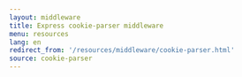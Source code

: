 ```yaml
---
layout: middleware
title: Express cookie-parser middleware
menu: resources
lang: en
redirect_from: '/resources/middleware/cookie-parser.html'
source: cookie-parser
---
```

